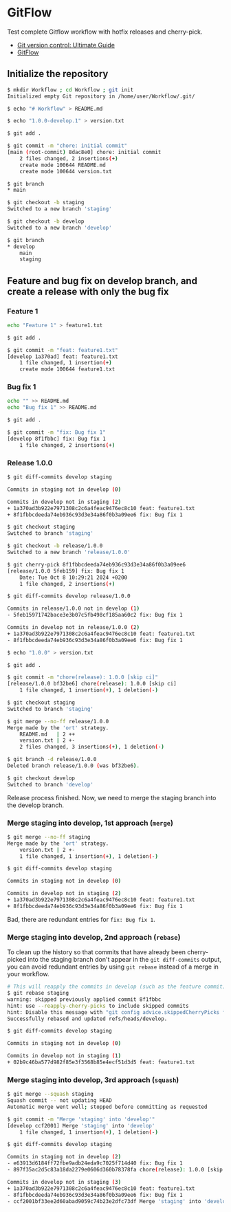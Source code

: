 # GitFlow

Test complete Gitflow workflow with hotfix releases and cherry-pick.

- [Git version control: Ultimate Guide](./git.md)
- [GitFlow](https://nvie.com/posts/a-successful-git-branching-model/)

## Initialize the repository

```sh
$ mkdir Workflow ; cd Workflow ; git init
Initialized empty Git repository in /home/user/Workflow/.git/

$ echo "# Workflow" > README.md

$ echo "1.0.0-develop.1" > version.txt

$ git add .

$ git commit -m "chore: initial commit"
[main (root-commit) 8dac8e0] chore: initial commit
    2 files changed, 2 insertions(+)
    create mode 100644 README.md
    create mode 100644 version.txt

$ git branch
* main

$ git checkout -b staging
Switched to a new branch 'staging'

$ git checkout -b develop
Switched to a new branch 'develop'

$ git branch
* develop
    main
    staging
```

## Feature and bug fix on develop branch, and create a release with only the bug fix

### Feature 1

```sh
echo "Feature 1" > feature1.txt

$ git add .

$ git commit -m "feat: feature1.txt"
[develop 1a370ad] feat: feature1.txt
    1 file changed, 1 insertion(+)
    create mode 100644 feature1.txt
```

### Bug fix 1

```sh
echo "" >> README.md
echo "Bug fix 1" >> README.md

$ git add .

$ git commit -m "fix: Bug fix 1"
[develop 8f1fbbc] fix: Bug fix 1
    1 file changed, 2 insertions(+)
```

### Release 1.0.0

```sh
$ git diff-commits develop staging

Commits in staging not in develop (0)

Commits in develop not in staging (2)
+ 1a370ad3b922e7971308c2c6a4feac9476ec8c10 feat: feature1.txt
+ 8f1fbbcdeeda74eb936c93d3e34a86f0b3a09ee6 fix: Bug fix 1

$ git checkout staging
Switched to branch 'staging'

$ git checkout -b release/1.0.0
Switched to a new branch 'release/1.0.0'

$ git cherry-pick 8f1fbbcdeeda74eb936c93d3e34a86f0b3a09ee6
[release/1.0.0 5feb159] fix: Bug fix 1
    Date: Tue Oct 8 10:29:21 2024 +0200
    1 file changed, 2 insertions(+)

$ git diff-commits develop release/1.0.0

Commits in release/1.0.0 not in develop (1)
- 5feb15971742bace3e3b07c5fb498cf185aa60c2 fix: Bug fix 1

Commits in develop not in release/1.0.0 (2)
+ 1a370ad3b922e7971308c2c6a4feac9476ec8c10 feat: feature1.txt
- 8f1fbbcdeeda74eb936c93d3e34a86f0b3a09ee6 fix: Bug fix 1

$ echo "1.0.0" > version.txt

$ git add .

$ git commit -m "chore(release): 1.0.0 [skip ci]"
[release/1.0.0 bf32be6] chore(release): 1.0.0 [skip ci]
    1 file changed, 1 insertion(+), 1 deletion(-)

$ git checkout staging
Switched to branch 'staging'

$ git merge --no-ff release/1.0.0
Merge made by the 'ort' strategy.
    README.md   | 2 ++
    version.txt | 2 +-
    2 files changed, 3 insertions(+), 1 deletion(-)

$ git branch -d release/1.0.0
Deleted branch release/1.0.0 (was bf32be6).

$ git checkout develop
Switched to branch 'develop'
```

Release process finished. Now, we need to merge the staging branch into the develop branch.

### Merge staging into develop, 1st approach (`merge`)

```sh
$ git merge --no-ff staging
Merge made by the 'ort' strategy.
    version.txt | 2 +-
    1 file changed, 1 insertion(+), 1 deletion(-)

$ git diff-commits develop staging

Commits in staging not in develop (0)

Commits in develop not in staging (2)
+ 1a370ad3b922e7971308c2c6a4feac9476ec8c10 feat: feature1.txt
+ 8f1fbbcdeeda74eb936c93d3e34a86f0b3a09ee6 fix: Bug fix 1
```

Bad, there are redundant entries for `fix: Bug fix 1`.

### Merge staging into develop, 2nd approach (`rebase`)

To clean up the history so that commits that have already been cherry-picked into the staging branch don't appear in the `git diff-commits` output, you can avoid redundant entries by using `git rebase` instead of a merge in your workflow.

```sh
# This will reapply the commits in develop (such as the feature commit) on top of the staging branch, but it won't include the bugfix commit that was already cherry-picked.
$ git rebase staging
warning: skipped previously applied commit 8f1fbbc
hint: use --reapply-cherry-picks to include skipped commits
hint: Disable this message with "git config advice.skippedCherryPicks false"
Successfully rebased and updated refs/heads/develop.

$ git diff-commits develop staging

Commits in staging not in develop (0)

Commits in develop not in staging (1)
+ 02b9c46ba577d982f85e3f3568b85e4ecf51d3d5 feat: feature1.txt
```

### Merge staging into develop, 3rd approach (`squash`)

```sh
$ git merge --squash staging
Squash commit -- not updating HEAD
Automatic merge went well; stopped before committing as requested

$ git commit -m "Merge 'staging' into 'develop'"
[develop ccf2001] Merge 'staging' into 'develop'
    1 file changed, 1 insertion(+), 1 deletion(-)

$ git diff-commits develop staging

Commits in staging not in develop (2)
- e63913d6184ff72fbe9adb24eda9c7025f714d40 fix: Bug fix 1
- 897f35ac2d5c83a18da2279e0606d360b78378fa chore(release): 1.0.0 [skip ci]

Commits in develop not in staging (3)
+ 1a370ad3b922e7971308c2c6a4feac9476ec8c10 feat: feature1.txt
- 8f1fbbcdeeda74eb936c93d3e34a86f0b3a09ee6 fix: Bug fix 1
- ccf2001bf33ee2d60abad9059c74b23e2dfc73df Merge 'staging' into 'develop'
```
